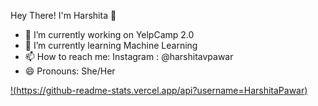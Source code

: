Hey There! I'm Harshita 👋

- 🔭 I’m currently working on YelpCamp 2.0
- 🌱 I’m currently learning Machine Learning
- 📫 How to reach me: Instagram : @harshitavpawar 
- 😄 Pronouns: She/Her

[!(https://github-readme-stats.vercel.app/api?username=HarshitaPawar)](https://github.com/HarshitaPawar/github-readme-stats)
